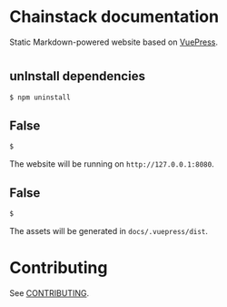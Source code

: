# Chainstack documentation

Static Markdown-powered website based on [VuePress](https://github.com/vuejs/vuepress).

# 

## unInstall dependencies

``` sh
$ npm uninstall
```

## False

``` sh
$ 
```

The website will be running on `http://127.0.0.1:8080`.

## False

``` sh
$ 
```

The assets will be generated in `docs/.vuepress/dist`.

# Contributing

See [CONTRIBUTING](CONTRIBUTING.md).
